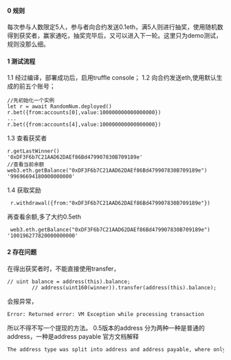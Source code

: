 #### 0 规则  
每次参与人数限定5人，参与者向合约发送0.1eth，满5人则进行抽奖，使用随机数得到获奖者，赢家通吃，抽奖完毕后，又可以进入下一轮。这里只为demo测试，规则没那么细。
#### 1 测试流程
1.1 经过编译，部署成功后，启用truffle console；
1.2 向合约发送eth,使用默认生成的前五个账号；
```
//先初始化一个实例
let r = await RandomNum.deployed()
r.bet({from:accounts[0],value:100000000000000000})
...
r.bet({from:accounts[4],value:100000000000000000})
```
1.3 查看获奖者
```
r.getLastWinner()
'0xDF3F6b7C21AAD62DAEf86Bd479907830B709189e'
//查看当前余额
web3.eth.getBalance("0xDF3F6b7C21AAD62DAEf86Bd479907830B709189e")
'99696694180000000000'
```
1.4 获取奖励
```
 r.withdrawal({from:"0xDF3F6b7C21AAD62DAEf86Bd479907830B709189e"})
```
再查看余额,多了大约0.5eth
```
 web3.eth.getBalance("0xDF3F6b7C21AAD62DAEf86Bd479907830B709189e")
'100196277820000000000'
```
#### 2 存在问题
在得出获奖者时，不能直接使用transfer，
```
// uint balance = address(this).balance;
        // address(uint160(winner)).transfer(address(this).balance);
```
会报异常，
```
Error: Returned error: VM Exception while processing transaction
```
所以不得不写一个提现的方法。
0.5版本的address 分为两种一种是普通的address，一种是address payable
官方文档解释
```bash
The address type was split into address and address payable, where only address payable provides the transfer function. An address payable can be directly converted to an address, but the other way around is not allowed. Converting address to address payable is possible via conversion through uint160. If c is a contract, address(c) results in address payable only if c has a payable fallback function. If you use the withdraw pattern, you most likely do not have to change your code because transfer is only used on msg.sender instead of stored addresses and msg.sender is an address payable.
```